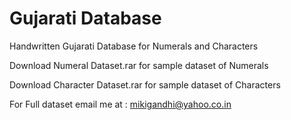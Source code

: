 # Gujarati Database

Handwritten Gujarati Database for Numerals and Characters

Download Numeral Dataset.rar for sample dataset of Numerals 

Download Character Dataset.rar for sample dataset of Characters 

For Full dataset email me at : mikigandhi@yahoo.co.in 
